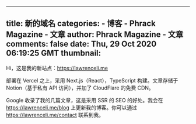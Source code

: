 
---
title: 新的域名
categories: 
    - 博客
    - Phrack Magazine - 文章
author: Phrack Magazine - 文章
comments: false
date: Thu, 29 Oct 2020 06:19:25 GMT
thumbnail: 
---

<div>   
<p>Hi，这是我的新站点：<a href="https://lawrenceli.me/" target="_blank" rel="noreferrer noopener">https://lawrenceli.me</a></p>



<p>部署在 Vercel 之上，采用 Next.js（React），TypeScript 构建。文章存储于 Notion（基于私有 API 访问），并加了 CloudFlare 的免费 CDN。</p>



<p>Google 收录了我的几篇文章，这是采用 SSR 的 SEO 的好处。我会在 <a href="https://lawrenceli.me/blog" rel="nofollow">https://lawrenceli.me/blog</a> 上更新我的博客。你可以通过 <a href="https://lawrenceli.me/contact" rel="nofollow">https://lawrenceli.me/contact</a> 联系到我。</p>



<p></p>
  
</div>
            